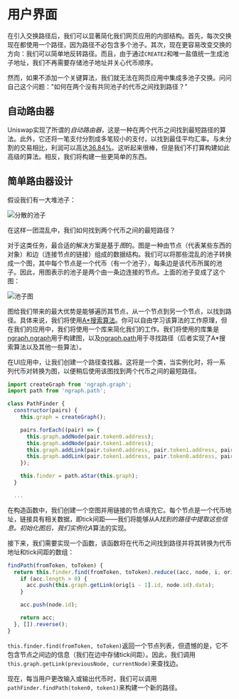 # 用户界面

在引入交换路径后，我们可以显著简化我们网页应用的内部结构。首先，每次交换现在都使用一个路径，因为路径不必包含多个池子。其次，现在更容易改变交换的方向：我们可以简单地反转路径。而且，由于通过`CREATE2`和唯一盐值统一生成池子地址，我们不再需要存储池子地址并关心代币顺序。

然而，如果不添加一个关键算法，我们就无法在网页应用中集成多池子交换。问问自己这个问题："如何在两个没有共同池子的代币之间找到路径？"

## 自动路由器

Uniswap实现了所谓的*自动路由器*，这是一种在两个代币之间找到最短路径的算法。此外，它还将一笔支付分割成多笔较小的支付，以找到最佳平均汇率。与未分割的交易相比，利润可以高达[36.84%](https://uniswap.org/blog/auto-router-v2)。这听起来很棒，但是我们不打算构建如此高级的算法。相反，我们将构建一些更简单的东西。

## 简单路由器设计

假设我们有一大堆池子：

![分散的池子](images/pools_scattered.png)

在这样一团混乱中，我们如何找到两个代币之间的最短路径？

对于这类任务，最合适的解决方案是基于*图*的。图是一种由节点（代表某些东西的对象）和边（连接节点的链接）组成的数据结构。我们可以将那些混乱的池子转换成一个图，其中每个节点是一个代币（有一个池子），每条边是该代币所属的池子。因此，用图表示的池子是两个由一条边连接的节点。上面的池子变成了这个图：

![池子图](images/pools_graph.png)

图给我们带来的最大优势是能够遍历其节点，从一个节点到另一个节点，以找到路径。具体来说，我们将使用[A*搜索算法](https://en.wikipedia.org/wiki/A*_search_algorithm)。你可以自由学习该算法的工作原理，但在我们的应用中，我们将使用一个库来简化我们的工作。我们将使用的库集是[ngraph.ngraph](https://github.com/anvaka/ngraph.graph)用于构建图，以及[ngraph.path](https://github.com/anvaka/ngraph.path)用于寻找路径（后者实现了A*搜索算法以及其他一些算法）。

在UI应用中，让我们创建一个路径查找器。这将是一个类，当实例化时，将一系列代币对转换为图，以便稍后使用该图找到两个代币之间的最短路径。

```javascript
import createGraph from 'ngraph.graph';
import path from 'ngraph.path';

class PathFinder {
  constructor(pairs) {
    this.graph = createGraph();

    pairs.forEach((pair) => {
      this.graph.addNode(pair.token0.address);
      this.graph.addNode(pair.token1.address);
      this.graph.addLink(pair.token0.address, pair.token1.address, pair.tickSpacing);
      this.graph.addLink(pair.token1.address, pair.token0.address, pair.tickSpacing);
    });

    this.finder = path.aStar(this.graph);
  }

  ...
```

在构造函数中，我们创建一个空图并用链接的节点填充它。每个节点是一个代币地址，链接具有相关数据，即tick间距——我们将能够从A*找到的路径中提取这些信息。初始化图后，我们实例化A*算法的实现。

接下来，我们需要实现一个函数，该函数将在代币之间找到路径并将其转换为代币地址和tick间距的数组：

```javascript
findPath(fromToken, toToken) {
  return this.finder.find(fromToken, toToken).reduce((acc, node, i, orig) => {
    if (acc.length > 0) {
      acc.push(this.graph.getLink(orig[i - 1].id, node.id).data);
    }

    acc.push(node.id);

    return acc;
  }, []).reverse();
}
```

`this.finder.find(fromToken, toToken)`返回一个节点列表，但遗憾的是，它不包含节点之间边的信息（我们在边中存储tick间距）。因此，我们调用`this.graph.getLink(previousNode, currentNode)`来查找边。

现在，每当用户更改输入或输出代币时，我们可以调用`pathFinder.findPath(token0, token1)`来构建一个新的路径。
